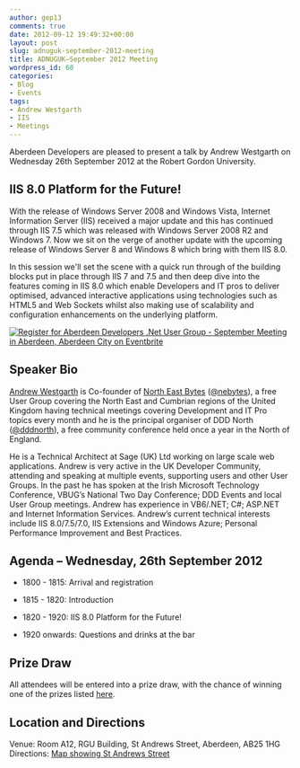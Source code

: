 ```yaml
---
author: gep13
comments: true
date: 2012-09-12 19:49:32+00:00
layout: post
slug: adnuguk-september-2012-meeting
title: ADNUGUK–September 2012 Meeting
wordpress_id: 60
categories:
- Blog
- Events
tags:
- Andrew Westgarth
- IIS
- Meetings
---
```


Aberdeen Developers are pleased to present a talk by Andrew Westgarth on Wednesday 26th September 2012 at the Robert Gordon University.

 

## IIS 8.0 Platform for the Future!

 

With the release of Windows Server 2008 and Windows Vista, Internet Information Server (IIS) received a major update and this has continued through IIS 7.5 which was released with Windows Server 2008 R2 and Windows 7. Now we sit on the verge of another update with the upcoming release of Windows Server 8 and Windows 8 which bring with them IIS 8.0.

 

    
In this session we'll set the scene with a quick run through of the building blocks put in place through IIS 7 and 7.5 and then deep dive into the features coming in IIS 8.0 which enable Developers and IT pros to deliver optimised, advanced interactive applications using technologies such as HTML5 and Web Sockets whilst also making use of scalability and configuration enhancements on the underlying platform.

 

[![Register for Aberdeen Developers .Net User Group - September Meeting in Aberdeen, Aberdeen City  on Eventbrite](http://www.eventbrite.com/registerbutton?eid=2581657808)](http://adnuguk-sep2012.eventbrite.co.uk/?ref=elink)

 

## Speaker Bio

 

[Andrew Westgarth](http://www.andrewwestgarth.co.uk/Blog/default.aspx) is Co-founder of [North East Bytes](http://www.nebytes.net/) ([@nebytes](http://twitter.com/nebytes)), a free User Group covering the North East and Cumbrian regions of the United Kingdom having technical meetings covering Development and IT Pro topics every month and he is the principal organiser of DDD North ([@dddnorth](http://twitter.com/dddnorth)), a free community conference held once a year in the North of England.

 

    
He is a Technical Architect at Sage (UK) Ltd working on large scale web applications. Andrew is very active in the UK Developer Community, attending and speaking at multiple events, supporting users and other User Groups. In the past he has spoken at the Irish Microsoft Technology Conference, VBUG’s National Two Day Conference; DDD Events and local User Group meetings. Andrew has experience in VB6/.NET; C#; ASP.NET and Internet Information Services. Andrew’s current technical interests include IIS 8.0/7.5/7.0, IIS Extensions and Windows Azure; Personal Performance Improvement and Best Practices.

 

## Agenda – Wednesday, 26th September 2012

 

  
  * 1800 - 1815: Arrival and registration 
   
  * 1815 - 1820: Introduction 
   
  * 1820 - 1920: IIS 8.0 Platform for the Future! 
   
  * 1920 onwards: Questions and drinks at the bar 
 

## Prize Draw

 

All attendees will be entered into a prize draw, with the chance of winning one of the prizes listed [here](http://www.gep13.co.uk/blog/?p=107).

 

## Location and Directions

 

Venue: Room A12, RGU Building, St Andrews Street, Aberdeen, AB25 1HG Directions: [Map showing St Andrews Street](http://www.bing.com/maps/?v=2&cp=57.149542434132776~-2.102723645985436&lvl=17&dir=0&sty=c&eo=1&form=LMLTCC)

